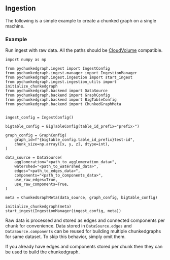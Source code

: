 ## Ingestion

The following is a simple example to create a chunked graph on a single machine.

### Example

Run ingest with raw data. All the paths should be [CloudVolume](https://github.com/seung-lab/cloud-volume) compatible.
```
import numpy as np

from pychunkedgraph.ingest import IngestConfig
from pychunkedgraph.ingest.manager import IngestionManager
from pychunkedgraph.ingest.ingestion import start_ingest
from pychunkedgraph.ingest.ingestion_utils import initialize_chunkedgraph
from pychunkedgraph.backend import DataSource
from pychunkedgraph.backend import GraphConfig
from pychunkedgraph.backend import BigTableConfig
from pychunkedgraph.backend import ChunkedGraphMeta


ingest_config = IngestConfig()

bigtable_config = BigTableConfig(table_id_prefix="prefix-")

graph_config = GraphConfig(
    graph_id=f"{bigtable_config.table_id_prefix}test-id",
    chunk_size=np.array([x, y, z], dtype=int),
)

data_source = DataSource(
    agglomeration="<path_to_agglomeration_data>",
    watershed="<path_to_watershed_data>",
    edges="<path_to_edges_data>",
    components="<path_to_components_data>",
    use_raw_edges=True,
    use_raw_components=True,
)

meta = ChunkedGraphMeta(data_source, graph_config, bigtable_config)

initialize_chunkedgraph(meta)
start_ingest(IngestionManager(ingest_config, meta))
```

Raw data is processed and stored as edges and connected components per chunk for convenience.
Data stored in `DataSource.edges` and `DataSource.components` can be reused for building multiple chunkedgraphs for same dataset.
To skip this behavior, simply omit them.

If you already have edges and components stored per chunk then they can be used to build the chunkedgraph.
